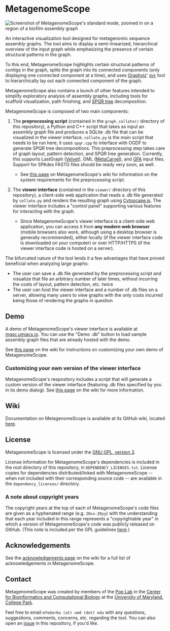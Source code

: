 # MetagenomeScope

![Screenshot of MetagenomeScope's standard mode, zoomed in on a region of a biofilm assembly graph](https://user-images.githubusercontent.com/4177727/27416728-4c6297d8-56dd-11e7-9d89-472686c7a29e.png "Screenshot of MetagenomeScope's standard mode, zoomed in on a region of a biofilm assembly graph.")

An interactive visualization tool designed for metagenomic sequence assembly
graphs. The tool aims to display a semi-linearized,
hierarchical overview of the input graph while emphasizing the
presence of certain structural patterns in the graph.

To this end, MetagenomeScope
highlights certain structural patterns of contigs in the graph,
splits the graph into its connected components (only displaying one connected
component at a time),
and uses [Graphviz](http://www.graphviz.org/)'
[`dot`](https://www.graphviz.org/pdf/dotguide.pdf) tool to hierarchically
lay out each connected component of the graph.

MetagenomeScope also contains a bunch of other features intended to simplify
exploratory analysis of assembly graphs, including tools for scaffold
visualization, path finishing, and
[SPQR tree](https://en.wikipedia.org/wiki/SPQR_tree) decomposition.

MetagenomeScope is composed of two main components:

1. The **preprocessing script** (contained in the `graph_collator/` directory of
   this repository), a Python and C++ script
   that takes as input an assembly
   graph file and produces a SQLite .db file that can be visualized in the
   viewer interface. `collate.py` is the main script that needs to be run
   here; it uses `spqr.cpp` to interface with OGDF to generate SPQR tree
   decompositions.
   This preprocessing step takes care of
   graph layout, pattern detection, and SPQR tree generation.
   Currently, this supports LastGraph
   ([Velvet](https://www.ebi.ac.uk/~zerbino/velvet/)), GML
   ([MetaCarvel](https://github.com/marbl/MetaCarvel)), and
   [GFA](http://gfa-spec.github.io/GFA-spec/) input
   files. Support for SPAdes FASTG files should be ready very soon, as well.
   - See [this page](https://github.com/marbl/MetagenomeScope/wiki/System-Requirements)
     on MetagenomeScope's wiki for information on the system requirements for
     the preprocessing script.

2. The **viewer interface** (contained in the `viewer/` directory of this
   repository), a client-side web application that reads a .db file
   generated by `collate.py` and renders the resulting graph using
   [Cytoscape.js](http://js.cytoscape.org/).
   The viewer interface includes a "control panel" supporting various
   features for interacting with the graph.
   - Since MetagenomeScope's viewer interface is a client-side web application,
     you can access it from **any modern web browser** (mobile browsers also
     work, although using a desktop browser is generally recommended), either
     locally (if the viewer interface code is downloaded on your computer) or
     over HTTP/HTTPS (if the viewer interface code is hosted on a server).


The bifurcated nature of the tool lends it a few advantages that have proved
beneficial when analyzing large graphs:

- The user can save a .db file generated by the preprocessing script and
  visualize that file an arbitrary number of later times,
  without incurring the costs of layout, pattern detection, etc. twice
- The user can host the viewer interface and a number of .db files on
  a server, allowing many users to view graphs with the only costs incurred
  being those of rendering the graphs in question

## Demo

A demo of MetagenomeScope's viewer interface is available at
[mgsc.umiacs.io](http://mgsc.umiacs.io/).
You can use the "Demo .db" button to load sample assembly graph files that are already hosted with the demo.

See [this page](https://github.com/marbl/MetagenomeScope/wiki/Customizing-Your-Own-Demo) on the wiki for instructions on customizing your own demo of MetagenomeScope.

### Customizing your own version of the viewer interface

MetagenomeScope's respository includes a script that will generate a custom
version of the viewer interface (featuring .db files specified by you in its
demo dialog). See [this page](https://github.com/marbl/MetagenomeScope/wiki/Customizing-Your-Own-Demo) on the wiki for more information.

## Wiki

Documentation on MetagenomeScope is available at its GitHub wiki,
located [here](https://github.com/marbl/MetagenomeScope/wiki).

## License

MetagenomeScope is licensed under the
[GNU GPL, version 3](https://www.gnu.org/copyleft/gpl.html).

License information for MetagenomeScope's dependencies is included in the root directory of this repository, in `DEPENDENCY_LICENSES.txt`. License copies for dependencies distributed/linked with MetagenomeScope -- when not included with their corresponding source code -- are available in the `dependency_licenses/` directory.

### A note about copyright years

The copyright years at the top of each of MetagenomeScope's code files are given as a hyphenated range (e.g. `20xx-20yy`) with the understanding that each year included in this range represents a "copyrightable year" in which a version of MetagenomeScope's code was publicly released on GitHub. (This note is included per the GPL guidelines [here](https://www.gnu.org/licenses/gpl-howto.en.html).)

## Acknowledgements

See the [acknowledgements page](https://github.com/marbl/MetagenomeScope/wiki/Acknowledgements) on the wiki for a full list of acknowledgements
in MetagenomeScope.

## Contact

MetagenomeScope was created by members of the [Pop Lab](https://sites.google.com/a/cs.umd.edu/poplab/) in the [Center for Bioinformatics and Computational Biology](https://cbcb.umd.edu/) at the [University of Maryland, College Park](https://umd.edu/).

Feel free to email `mfedarko (at) umd (dot) edu` with any questions, suggestions, comments, concerns, etc. regarding the tool. You can also open an [issue](https://github.com/marbl/MetagenomeScope/issues) in this repository, if you'd like.
